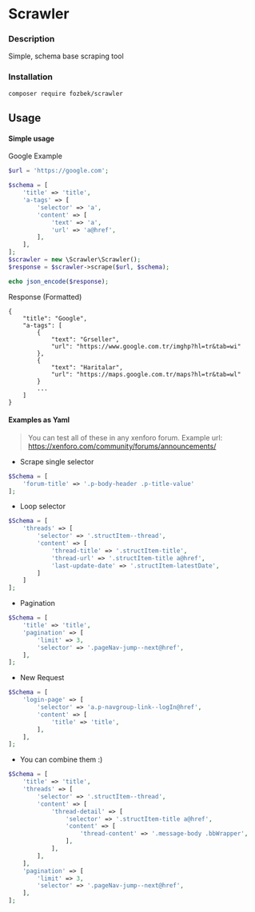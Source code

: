 # Scrawler

### Description
Simple, schema base scraping tool

### Installation
    composer require fozbek/scrawler

## Usage

#### Simple usage
Google Example
```php
$url = 'https://google.com';

$schema = [
    'title' => 'title',
    'a-tags' => [
        'selector' => 'a',
        'content' => [
            'text' => 'a',
            'url' => 'a@href',
        ],
    ],
];
$scrawler = new \Scrawler\Scrawler();
$response = $scrawler->scrape($url, $schema);

echo json_encode($response);
```
    
Response (Formatted)
    
    {
        "title": "Google",
        "a-tags": [
            {
                "text": "Grseller",
                "url": "https://www.google.com.tr/imghp?hl=tr&tab=wi"
            },
            {
                "text": "Haritalar",
                "url": "https://maps.google.com.tr/maps?hl=tr&tab=wl"
            }
            ...
        ]
    } 
    
#### Examples as Yaml
>You can test all of these in any xenforo forum. Example url: https://xenforo.com/community/forums/announcements/

- Scrape single selector
```php
$Schema = [
    'forum-title' => '.p-body-header .p-title-value' 
];
``` 

- Loop selector
```php
$Schema = [
    'threads' => [
        'selector' => '.structItem--thread',
        'content' => [
            'thread-title' => '.structItem-title',
            'thread-url' => '.structItem-title a@href',
            'last-update-date' => '.structItem-latestDate',
        ]
    ]
];
``` 

- Pagination
```php
$Schema = [
    'title' => 'title',
    'pagination' => [
        'limit' => 3,
        'selector' => '.pageNav-jump--next@href',
    ],
];
```

- New Request
```php
$Schema = [
    'login-page' => [
        'selector' => 'a.p-navgroup-link--logIn@href',
        'content' => [
            'title' => 'title',
        ],
    ],
];
```

- You can combine them :)
```php
$Schema = [
    'title' => 'title',
    'threads' => [
        'selector' => '.structItem--thread',
        'content' => [
            'thread-detail' => [
                'selector' => '.structItem-title a@href',
                'content' => [
                    'thread-content' => '.message-body .bbWrapper',
                ],
            ],
        ],
    ],
    'pagination' => [
        'limit' => 3,
        'selector' => '.pageNav-jump--next@href',
    ],
];
```